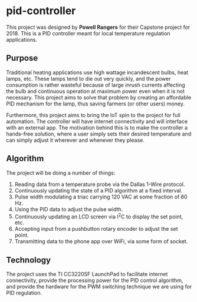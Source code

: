 pid-controller
==============

This project was designed by **Powell Rangers** for their Capstone project for 2018. This is a PID controller meant for local temperature regulation applications. 

## Purpose

Traditional heating applications use high wattage incandescent bulbs, heat lamps, etc. These lamps tend to die out very quickly, and the power consumption is rather wasteful because of large inrush currents affecting the bulb and continuous operation at maximum power even when it is not necessary. This project aims to solve that problem by creating an affordable PID mechanism for the lamp, thus saving farmers (or other users) money.

Furthermore, this project aims to bring the IoT spin to the project for full automation. The controller will have internet connectivity and will interface with an external app. The motivation behind this is to make the controller a hands-free solution, where a user simply sets their desired temperature and can simply adjust it wherever and whenever they please.

## Algorithm

The project will be doing a number of things:

1. Reading data from a temperature probe via the Dallas 1-Wire protocol.
2. Continuously updating the state of a PID algorithm at a fixed interval.
3. Pulse width modulating a triac carrying 120 VAC at some fraction of 60 Hz.
4. Using the PID data to adjust the pulse width.
5. Continuously updating an LCD screen via I<sup>2</sup>C to display the set point, etc.
6. Accepting input from a pushbutton rotary encoder to adjust the set point.
7. Transmitting data to the phone app over WiFi, via some form of socket.

## Technology

The project uses the TI CC3220SF LaunchPad to facilitate internet connectivity, provide the processing power for the PID control algorithm, and provide the hardware for the PWM switching technique we are using for PID regulation.
